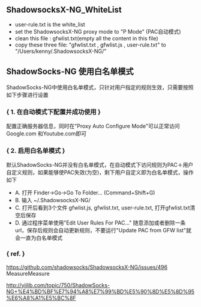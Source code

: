 ## ShadowsocksX-NG_WhiteList

- user-rule.txt is the white_list
- set the ShadowsocksX-NG proxy mode to "P Mode" (PAC自动模式)
- clean this file : gfwlist.txt(empty all the content in this file)
- copy these three file: "gfwlist.txt , gfwlist.js , user-rule.txt" to "/Users/kenny/.ShadowsocksX-NG/"


## ShadowSocks-NG 使用白名单模式
ShadowSocks-NG中使用白名单模式，只针对用户指定的规则生效，只需要按照如下步骤进行设置

### { 1. 在自动模式下配置并成功使用 }
配置正确服务器信息，同时在"Proxy Auto Configure Mode"可以正常访问Google.com 和Youtube.com即可

### { 2. 启用白名单模式 }
默认ShadowSocks-NG并没有白名单模式，在自动模式下访问规则为PAC＋用户自定义规则，如果能够使PAC失效(为空)，剩下用户自定义即为白名单模式，操作如下
- A. 打开 Finder->Go->Go To Folder... (Command+Shift+G)
- B. 输入 ~/.ShadowsocksX-NG/
- C. 打开后看到3个文件 gfwlist.js, gfwlist.txt, user-rule.txt, 打开gfwlist.txt清空后保存
- D. 通过程序菜单使用"Edit User Rules For PAC..." 随意添加或者删除一条url，保存后规则会自动更新规则，不要运行"Update PAC from GFW list"就会一直为白名单模式

### { ref. }
https://github.com/shadowsocks/ShadowsocksX-NG/issues/496
MeasureMeasure

http://yiilib.com/topic/750/ShadowSocks-NG+%E4%BD%BF%E7%94%A8%E7%99%BD%E5%90%8D%E5%8D%95%E6%A8%A1%E5%BC%8F